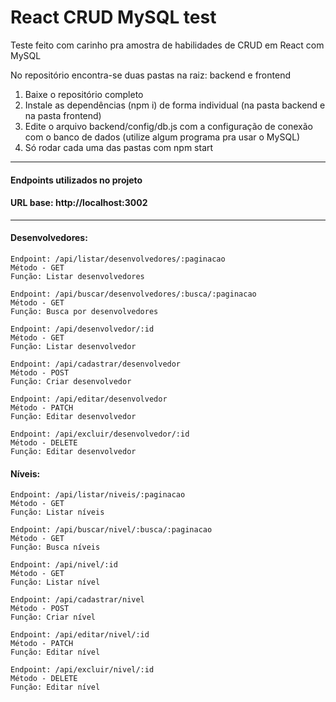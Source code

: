 # React CRUD MySQL test

Teste feito com carinho pra amostra de habilidades de CRUD em React com MySQL

No repositório encontra-se duas pastas na raiz: backend e frontend

1. Baixe o repositório completo
2. Instale as dependências (npm i) de forma individual (na pasta backend e na pasta frontend)
3. Edite o arquivo backend/config/db.js com a configuração de conexão com o banco de dados (utilize algum programa pra usar o MySQL)
4. Só rodar cada uma das pastas com npm start

---------------------------------------------

#### Endpoints utilizados no projeto

#### URL base: http://localhost:3002

---------------------------------------------

#### Desenvolvedores:

```
Endpoint: /api/listar/desenvolvedores/:paginacao
Método - GET
Função: Listar desenvolvedores
```

```
Endpoint: /api/buscar/desenvolvedores/:busca/:paginacao
Método - GET
Função: Busca por desenvolvedores
```

```
Endpoint: /api/desenvolvedor/:id
Método - GET
Função: Listar desenvolvedor
```

```
Endpoint: /api/cadastrar/desenvolvedor
Método - POST
Função: Criar desenvolvedor
```

```
Endpoint: /api/editar/desenvolvedor
Método - PATCH
Função: Editar desenvolvedor
```

```
Endpoint: /api/excluir/desenvolvedor/:id
Método - DELETE
Função: Editar desenvolvedor
```

#### Níveis:

```
Endpoint: /api/listar/niveis/:paginacao
Método - GET
Função: Listar níveis
```

```
Endpoint: /api/buscar/nivel/:busca/:paginacao
Método - GET
Função: Busca níveis
```

```
Endpoint: /api/nivel/:id
Método - GET
Função: Listar nível
```

```
Endpoint: /api/cadastrar/nivel
Método - POST
Função: Criar nível
```

```
Endpoint: /api/editar/nivel/:id
Método - PATCH
Função: Editar nível
```

```
Endpoint: /api/excluir/nivel/:id
Método - DELETE
Função: Editar nível
```